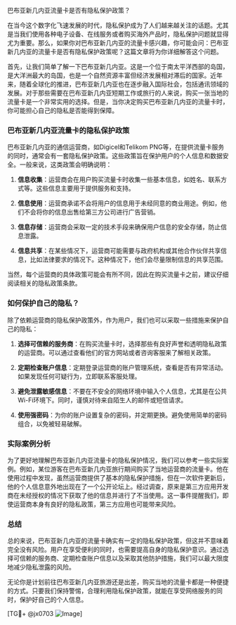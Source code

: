 巴布亚新几内亚流量卡是否有隐私保护政策？

在当今这个数字化飞速发展的时代，隐私保护成为了人们越来越关注的话题。尤其是当我们使用各种电子设备、在线服务或者购买海外产品时，隐私保护问题就显得尤为重要。那么，如果你对巴布亚新几内亚的流量卡感兴趣，你可能会问：巴布亚新几内亚的流量卡是否有隐私保护政策呢？这篇文章将为你详细解答这个问题。

首先，让我们简单了解一下巴布亚新几内亚。这是一个位于南太平洋西部的岛国，是大洋洲最大的岛国，也是一个自然资源丰富但经济发展相对滞后的国家。近年来，随着全球化的推进，巴布亚新几内亚也在逐步融入国际社会，包括通讯领域的发展。对于那些需要在巴布亚新几内亚短期工作或旅行的人来说，购买一张当地的流量卡是一个非常实用的选择。但是，当你决定购买巴布亚新几内亚的流量卡时，你可能担心自己的隐私是否能得到保障。

### 巴布亚新几内亚流量卡的隐私保护政策

巴布亚新几内亚的通信运营商，如Digicel和Telikom PNG等，在提供流量卡服务的同时，通常会有一套隐私保护政策。这些政策旨在保护用户的个人信息和数据安全。一般来说，这类政策会明确说明：

1. **信息收集**：运营商会在用户购买流量卡时收集一些基本信息，如姓名、联系方式等。这些信息主要用于提供服务和支持。
   
2. **信息使用**：运营商承诺不会将用户的信息用于未经同意的商业用途。例如，他们不会将你的信息出售给第三方公司进行广告营销。

3. **信息存储**：运营商会采取一定的技术手段来确保用户信息的安全存储，防止信息泄露。

4. **信息共享**：在某些情况下，运营商可能需要与政府机构或其他合作伙伴共享信息，比如法律要求的情况下。这种情况下，他们会尽量限制信息的共享范围。

当然，每个运营商的具体政策可能会有所不同，因此在购买流量卡之前，建议仔细阅读相关的隐私政策条款。

### 如何保护自己的隐私？

除了依赖运营商的隐私保护政策外，作为用户，我们也可以采取一些措施来保护自己的隐私：

1. **选择可信赖的服务商**：在购买流量卡时，选择那些有良好声誉和透明隐私政策的运营商。可以通过查看他们的官方网站或者咨询客服来了解相关政策。

2. **定期检查账户信息**：定期登录运营商的账户管理系统，查看是否有异常活动。如果发现任何可疑行为，立即联系客服处理。

3. **避免泄露敏感信息**：不要在不安全的网络环境中输入个人信息，尤其是在公共Wi-Fi环境下。同时，谨慎对待来自陌生人的邮件或短信请求。

4. **使用强密码**：为你的账户设置复杂的密码，并定期更换。避免使用简单的密码组合，以免被轻易破解。

### 实际案例分析

为了更好地理解巴布亚新几内亚流量卡的隐私保护情况，我们可以参考一些实际案例。例如，某位游客在巴布亚新几内亚旅行期间购买了当地运营商的流量卡。他在使用过程中发现，虽然运营商提供了基本的隐私保护措施，但在一次软件更新后，他的个人信息意外地出现在了一个公开论坛上。经过调查，原来是第三方应用开发商在未经授权的情况下获取了他的信息并进行了不当使用。这一事件提醒我们，即使运营商本身有良好的隐私政策，第三方应用也可能带来风险。

### 总结

总的来说，巴布亚新几内亚的流量卡确实有一定的隐私保护政策，但这并不意味着完全没有风险。用户在享受便利的同时，也需要提高自身的隐私保护意识。通过选择可信赖的服务商、定期检查账户信息以及采取其他防护措施，我们可以最大限度地减少隐私泄露的风险。

无论你是计划前往巴布亚新几内亚旅游还是出差，购买当地的流量卡都是一种便捷的方式。只要我们保持警惕，合理利用隐私保护政策，就能在享受网络服务的同时，保护好自己的个人信息。

[TG💪+ @jx0703 ![Image](https://github.com/user-attachments/assets/dbca1d08-cadb-493c-b0ec-ad6f7a83f270)]